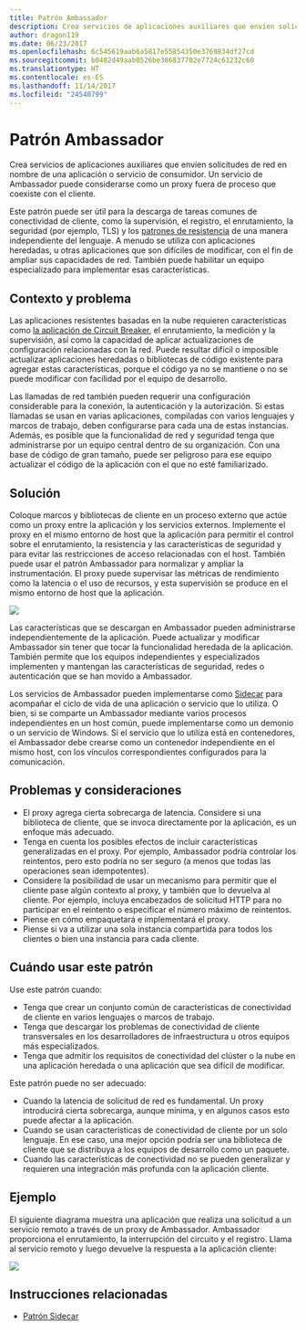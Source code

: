 ```yaml
---
title: Patrón Ambassador
description: Crea servicios de aplicaciones auxiliares que envíen solicitudes de red en nombre de una aplicación o servicio de consumidor.
author: dragon119
ms.date: 06/23/2017
ms.openlocfilehash: 6c545619aab6a5817e55854350e3769834df27cd
ms.sourcegitcommit: b0482d49aab0526be386837702e7724c61232c60
ms.translationtype: HT
ms.contentlocale: es-ES
ms.lasthandoff: 11/14/2017
ms.locfileid: "24540799"
---
```

# <a name="ambassador-pattern"></a>Patrón Ambassador

Crea servicios de aplicaciones auxiliares que envíen solicitudes de red en nombre de una aplicación o servicio de consumidor. Un servicio de Ambassador puede considerarse como un proxy fuera de proceso que coexiste con el cliente.

Este patrón puede ser útil para la descarga de tareas comunes de conectividad de cliente, como la supervisión, el registro, el enrutamiento, la seguridad (por ejemplo, TLS) y los [patrones de resistencia][resiliency-patterns] de una manera independiente del lenguaje. A menudo se utiliza con aplicaciones heredadas, u otras aplicaciones que son difíciles de modificar, con el fin de ampliar sus capacidades de red. También puede habilitar un equipo especializado para implementar esas características.

## <a name="context-and-problem"></a>Contexto y problema

Las aplicaciones resistentes basadas en la nube requieren características como [la aplicación de Circuit Breaker][circuit-breaker], el enrutamiento, la medición y la supervisión, así como la capacidad de aplicar actualizaciones de configuración relacionadas con la red. Puede resultar difícil o imposible actualizar aplicaciones heredadas o bibliotecas de código existente para agregar estas características, porque el código ya no se mantiene o no se puede modificar con facilidad por el equipo de desarrollo.

Las llamadas de red también pueden requerir una configuración considerable para la conexión, la autenticación y la autorización. Si estas llamadas se usan en varias aplicaciones, compiladas con varios lenguajes y marcos de trabajo, deben configurarse para cada una de estas instancias. Además, es posible que la funcionalidad de red y seguridad tenga que administrarse por un equipo central dentro de su organización. Con una base de código de gran tamaño, puede ser peligroso para ese equipo actualizar el código de la aplicación con el que no esté familiarizado.

## <a name="solution"></a>Solución

Coloque marcos y bibliotecas de cliente en un proceso externo que actúe como un proxy entre la aplicación y los servicios externos. Implemente el proxy en el mismo entorno de host que la aplicación para permitir el control sobre el enrutamiento, la resistencia y las características de seguridad y para evitar las restricciones de acceso relacionadas con el host. También puede usar el patrón Ambassador para normalizar y ampliar la instrumentación. El proxy puede supervisar las métricas de rendimiento como la latencia o el uso de recursos, y esta supervisión se produce en el mismo entorno de host que la aplicación.

![](./_images/ambassador.png)

Las características que se descargan en Ambassador pueden administrarse independientemente de la aplicación. Puede actualizar y modificar Ambassador sin tener que tocar la funcionalidad heredada de la aplicación. También permite que los equipos independientes y especializados implementen y mantengan las características de seguridad, redes o autenticación que se han movido a Ambassador.

Los servicios de Ambassador pueden implementarse como [Sidecar][sidecar] para acompañar el ciclo de vida de una aplicación o servicio que lo utiliza. O bien, si se comparte un Ambassador mediante varios procesos independientes en un host común, puede implementarse como un demonio o un servicio de Windows. Si el servicio que lo utiliza está en contenedores, el Ambassador debe crearse como un contenedor independiente en el mismo host, con los vínculos correspondientes configurados para la comunicación.

## <a name="issues-and-considerations"></a>Problemas y consideraciones

- El proxy agrega cierta sobrecarga de latencia. Considere si una biblioteca de cliente, que se invoca directamente por la aplicación, es un enfoque más adecuado.
- Tenga en cuenta los posibles efectos de incluir características generalizadas en el proxy. Por ejemplo, Ambassador podría controlar los reintentos, pero esto podría no ser seguro (a menos que todas las operaciones sean idempotentes).
- Considere la posibilidad de usar un mecanismo para permitir que el cliente pase algún contexto al proxy, y también que lo devuelva al cliente. Por ejemplo, incluya encabezados de solicitud HTTP para no participar en el reintento o especificar el número máximo de reintentos.
- Piense en cómo empaquetará e implementará el proxy.
- Piense si va a utilizar una sola instancia compartida para todos los clientes o bien una instancia para cada cliente.

## <a name="when-to-use-this-pattern"></a>Cuándo usar este patrón

Use este patrón cuando:

- Tenga que crear un conjunto común de características de conectividad de cliente en varios lenguajes o marcos de trabajo.
- Tenga que descargar los problemas de conectividad de cliente transversales en los desarrolladores de infraestructura u otros equipos más especializados.
- Tenga que admitir los requisitos de conectividad del clúster o la nube en una aplicación heredada o una aplicación que sea difícil de modificar.

Este patrón puede no ser adecuado:

- Cuando la latencia de solicitud de red es fundamental. Un proxy introducirá cierta sobrecarga, aunque mínima, y en algunos casos esto puede afectar a la aplicación.
- Cuando se usan características de conectividad de cliente por un solo lenguaje. En ese caso, una mejor opción podría ser una biblioteca de cliente que se distribuya a los equipos de desarrollo como un paquete.
- Cuando las características de conectividad no se pueden generalizar y requieren una integración más profunda con la aplicación cliente.

## <a name="example"></a>Ejemplo

El siguiente diagrama muestra una aplicación que realiza una solicitud a un servicio remoto a través de un proxy de Ambassador. Ambassador proporciona el enrutamiento, la interrupción del circuito y el registro. Llama al servicio remoto y luego devuelve la respuesta a la aplicación cliente:

![](./_images/ambassador-example.png) 

## <a name="related-guidance"></a>Instrucciones relacionadas

- [Patrón Sidecar](./sidecar.md)

<!-- links -->

[circuit-breaker]: ./circuit-breaker.md
[resiliency-patterns]: ./category/resiliency.md
[sidecar]: ./sidecar.md
